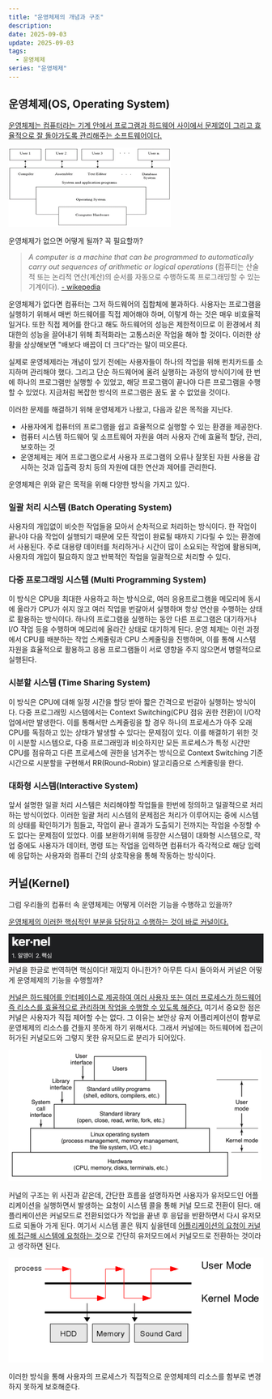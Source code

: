 ```yaml
---
title: "운영체제의 개념과 구조"
description:
date: 2025-09-03
update: 2025-09-03
tags:
  - 운영체제
series: "운영체제"
---
```


## 운영체제(OS, Operating System)

[운영체제는 컴퓨터라는 기계 안에서 프로그램과 하드웨어 사이에서 문제없이 그리고 효율적으로 잘 돌아가도록 관리해주는 소프트웨어이다.](https://en.wikipedia.org/wiki/Operating_system#:~:text=An%20operating%20system%20(OS)%20is%20system%20software%20that%20manages%20computer%20hardware%20and%20software%20resources%2C%20and%20provides%20common%20services%20for%20computer%20programs.)

![](img.png)

운영체제가 없으면 어떻게 될까? 꼭 필요할까?

> _A computer is a machine that can be programmed to automatically carry out sequences of arithmetic or logical operations_
> (컴퓨터는 산술적 또는 논리적 연산(계산)의 순서를 자동으로 수행하도록 프로그래밍할 수 있는 기계이다).
> [ - wikepedia](https://en.wikipedia.org/wiki/Computer#:~:text=A%20computer%20is%20a%20machine%20that%20can%20be%20programmed%20to%20automatically%20carry%20out%20sequences%20of%20arithmetic%20or%20logical%20operations%20(computation).)

운영체제가 없다면 컴퓨터는 그저 하드웨어의 집합체에 불과하다. 
사용자는 프로그램을 실행하기 위해서 매번 하드웨어를 직접 제어해야 하며, 이렇게 하는 것은 매우 비효율적일거다. 
또한 직접 제어를 한다고 해도 하드웨어의 성능은 제한적이므로 이 환경에서 최대한의 성능을 끌어내기 위해 최적화라는 고통스러운 작업을 해야 할 것이다.
이러한 상황을 상상해보면 "배보다 배꼽이 더 크다"라는 말이 떠오른다.

실제로 운영체제라는 개념이 있기 전에는 사용자들이 하나의 작업을 위해 펀치카드를 소지하며 관리해야 했다.
그리고 단순 하드웨어에 올려 실행하는 과정의 방식이기에 한 번에 하나의 프로그램만 실행할 수 있었고, 해당 프로그램이 끝나야 다른 프로그램을 수행할 수 있었다. 
지금처럼 복잡한 방식의 프로그램은 꿈도 꿀 수 없었을 것이다.

이러한 문제를 해결하기 위해 운영체제가 나왔고, 다음과 같은 목적을 지닌다.

- 사용자에게 컴퓨터의 프로그램을 쉽고 효율적으로 실행할 수 있는 환경을 제공한다.
- 컴퓨터 시스템 하드웨어 및 소프트웨어 자원을 여러 사용자 간에 효율적 할당, 관리, 보호하는 것
- 운영체제는 제어 프로그램으로서 사용자 프로그램의 오류나 잘못된 자원 사용을 감시하는 것과 입출력 장치 등의 자원에 대한 연산과 제어를 관리한다.

운영체제은 위와 같은 목적을 위해 다양한 방식을 가지고 있다.

### 일괄 처리 시스템 (Batch Operating System)

사용자의 개입없이 비슷한 작업들을 모아서 순차적으로 처리하는 방식이다. 
한 작업이 끝나야 다음 작업이 실행되기 때문에 모든 작업이 완료될 때까지 기다릴 수 있는 환경에서 사용된다. 
주로 대용량 데이터를 처리하거나 시간이 많이 소요되는 작업에 활용되며, 사용자의 개입이 필요하지 않고 반복적인 작업을 일괄적으로 처리할 수 있다.

### 다중 프로그래밍 시스템 (Multi Programming System)

이 방식은 CPU을 최대한 사용하고 하는 방식으로,
여러 응용프로그램을 메모리에 동시에 올라가 CPU가 쉬지 않고 여러 작업을 번갈아서 실행하며 항상 연산을 수행하는 상태로 활용하는 방식이다.
하나의 프로그램을 실행하는 동안 다른 프로그램은 대기하거나 I/O 작업 등을 수행하며 메모리에 올라간 상태로 대기하게 된다.
운영 체제는 이런 과정에서 CPU를 배분하는 작업 스케줄링과 CPU 스케줄링을 진행하며, 
이를 통해 시스템 자원을 효율적으로 활용하고 응용 프로그램들이 서로 영향을 주지 않으면서 병렬적으로 실행된다.

### 시분할 시스템 (Time Sharing System)

이 방식은 CPU에 대해 일정 시간을 할당 받아 짧은 간격으로 번갈아 실행하는 방식이다. 
다중 프로그래밍 시스템에서는 Context Switching(CPU 점유 권한 전환)이 I/O작업에서만 발생한다.
이를 통해서만 스케줄링을 할 경우 하나의 프로세스가 아주 오래 CPU를 독점하고 있는 상태가 발생할 수 있다는 문제점이 있다.
이를 해결하기 위한 것이 시분할 시스템으로, 다중 프로그래밍과 비슷하지만 모든 프로세스가 특정 시간만 CPU를 점유하고 다른 프로세스에 권한을 넘겨주는 방식으로
Context Switching 기준 시간으로 시분할을 구현해서 RR(Round-Robin) 알고리즘으로 스케줄링을 한다.

### 대화형 시스템(Interactive System)

앞서 설명한 일괄 처리 시스템은 처리해야할 작업들을 한번에 정의하고 일괄적으로 처리하는 방식이었다.
이러한 일괄 처리 시스템의 문제점은 처리가 이루어지는 중에 시스템의 상태를 확인하기가 힘들고, 
작업이 끝나 결과가 도출되기 전까지는 작업을 수정할 수도 없다는 문제점이 있었다.
이를 보완하기위해 등장한 시스템이 대화형 시스템으로, 
작업 중에도 사용자가 데이터, 명령 또는 작업을 입력하면 컴퓨터가 즉각적으로 해당 입력에 응답하는 사용자와 컴퓨터 간의 상호작용을 통해 작동하는 방식이다.

## 커널(Kernel)

그럼 우리들의 컴퓨터 속 운영체제는 어떻게 이러한 기능을 수행하고 있을까?

[운영체제의 이러한 핵심적인 부분을 담당하고 수행하는 것이 바로 커널이다.](https://en.wikipedia.org/wiki/Kernel_(operating_system)#:~:text=A%20kernel%20is%20a%20computer%20program%20at%20the%20core%20of%20a%20computer%27s%20operating%20system%20that%20always%20has%20complete%20control%20over%20everything%20in%20the%20system.) 

![](img_3.png)
커널을 한글로 번역하면 핵심이다! 재밌지 아니한가? 아무튼 다시 돌아와서 커널은 어떻게 운영체제의 기능을 수행할까? 

[커널은 하드웨어를 인터페이스로 제공하여 여러 사용자 또는 여러 프로세스가 하드웨어 즉 리소스를 효율적으로 관리하며 작업을 수행할 수 있도록 해준다.](https://en.wikipedia.org/wiki/Kernel_(operating_system)#:~:text=The%20kernel%27s%20interface%20is%20a%20low%2Dlevel%20abstraction%20layer.%20When%20a%20process%20requests%20a%20service%20from%20the%20kernel%2C%20it%20must%20invoke%20a%20system%20call%2C%20usually%20through%20a%20wrapper%20function.)
여기서 중요한 점은 커널은 사용자가 직접 제어할 수는 없다.
그 이유는 보안상 유저 어플리케이션이 함부로 운영체제의 리소스를 건들지 못하게 하기 위해서다.
그래서 커널에는 하드웨어에 접근이 허가된 커널모드와 그렇지 못한 유저모드로 분리가 되어있다.

![](img_1.png)

커널의 구조는 위 사진과 같은데, 간단한 흐름을 설명하자면 사용자가 유저모드인 어플리케이션을 실행하면서 발생하는 요청이 시스템 콜을 통해 커널 모드로 전환이 된다.
애플리케이션은 커널모드로 전환되었다가 작업을 끝낸 후 응답을 반환하면서 다시 유저모드로 되돌아 가게 된다.
여기서 시스템 콜은 뭐지 싶을텐데 [어플리케이션의 요청이 커널에 접근해 시스템에 요청하는 것](https://en.wikipedia.org/wiki/System_call#:~:text=In%20computing%2C%20a%20system%20call%20(syscall)%20is%20the%20programmatic%20way%20in%20which%20a%20computer%20program%20requests%20a%20service%20from%20the%20operating%20system%5Ba%5D%20on%20which%20it%20is%20executed.)으로 간단히 유저모드에서 커널모드로 전환하는 것이라고 생각하면 된다. 

![](img_4.png)

이러한 방식을 통해 사용자의 프로세스가 직접적으로 운영체제의 리소스를 함부로 변경하지 못하게 보호해준다.

